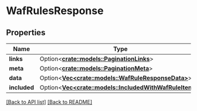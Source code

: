 # WafRulesResponse

## Properties

Name | Type | Description | Notes
------------ | ------------- | ------------- | -------------
**links** | Option<[**crate::models::PaginationLinks**](PaginationLinks.md)> |  | 
**meta** | Option<[**crate::models::PaginationMeta**](PaginationMeta.md)> |  | 
**data** | Option<[**Vec&lt;crate::models::WafRuleResponseData&gt;**](WafRuleResponseData.md)> |  | 
**included** | Option<[**Vec&lt;crate::models::IncludedWithWafRuleItem&gt;**](IncludedWithWafRuleItem.md)> |  | 

[[Back to API list]](../README.md#documentation-for-api-endpoints) [[Back to README]](../README.md)


